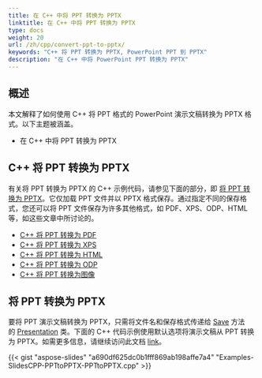 ```yaml
---
title: 在 C++ 中将 PPT 转换为 PPTX
linktitle: 在 C++ 中将 PPT 转换为 PPTX
type: docs
weight: 20
url: /zh/cpp/convert-ppt-to-pptx/
keywords: "C++ 将 PPT 转换为 PPTX, PowerPoint PPT 到 PPTX"
description: "在 C++ 中将 PowerPoint PPT 转换为 PPTX"
---
```


## **概述**

本文解释了如何使用 C++ 将 PPT 格式的 PowerPoint 演示文稿转换为 PPTX 格式。以下主题被涵盖。

- 在 C++ 中将 PPT 转换为 PPTX

## **C++ 将 PPT 转换为 PPTX**

有关将 PPT 转换为 PPTX 的 C++ 示例代码，请参见下面的部分，即 [将 PPT 转换为 PPTX](#convert-ppt-to-pptx)。它仅加载 PPT 文件并以 PPTX 格式保存。通过指定不同的保存格式，您还可以将 PPT 文件保存为许多其他格式，如 PDF、XPS、ODP、HTML 等，如这些文章中所讨论的。

- [C++ 将 PPT 转换为 PDF](https://docs.aspose.com/slides/cpp/convert-powerpoint-to-pdf/)
- [C++ 将 PPT 转换为 XPS](https://docs.aspose.com/slides/cpp/convert-powerpoint-to-xps/)
- [C++ 将 PPT 转换为 HTML](https://docs.aspose.com/slides/cpp/convert-powerpoint-to-html/)
- [C++ 将 PPT 转换为 ODP](https://docs.aspose.com/slides/cpp/save-presentation/)
- [C++ 将 PPT 转换为图像](https://docs.aspose.com/slides/cpp/convert-powerpoint-to-png/)

## **将 PPT 转换为 PPTX**
要将 PPT 演示文稿转换为 PPTX，只需将文件名和保存格式传递给 [Save](https://reference.aspose.com/slides/net/aspose.slides/presentation/methods/save/index) 方法的 [Presentation](https://reference.aspose.com/slides/net/aspose.slides/presentation) 类。下面的 C++ 代码示例使用默认选项将演示文稿从 PPT 转换为 PPTX。如需更多信息，请继续访问此文档 [link](/slides/zh/cpp/different-file-formats-and-conversions/#differentfileformatsandconversions-ppttopptxconversion)。



{{< gist "aspose-slides" "a690df625dc0b1fff869ab198affe7a4" "Examples-SlidesCPP-PPTtoPPTX-PPTtoPPTX.cpp" >}}